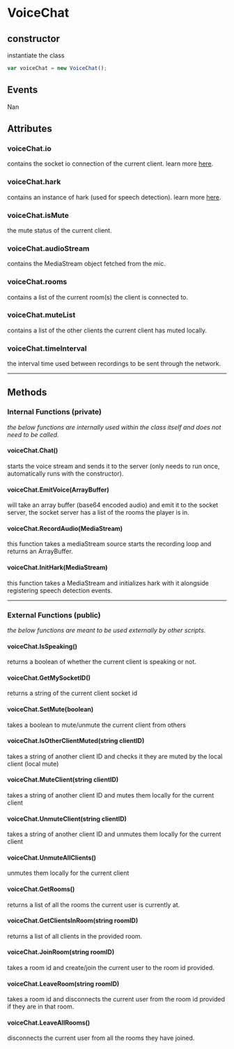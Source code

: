 # VoiceChat

## constructor
instantiate the class

```javascript
var voiceChat = new VoiceChat();
```

## Events
Nan

## Attributes

### voiceChat.io
contains the socket io connection of the current client. learn more [here](https://socket.io/docs/v4/client-api/).

### voiceChat.hark
contains an instance of hark (used for speech detection). learn more [here](https://github.com/latentflip/hark).

### voiceChat.isMute
the mute status of the current client.

### voiceChat.audioStream
contains the MediaStream object fetched from the mic.

### voiceChat.rooms
contains a list of the current room(s) the client is connected to.

### voiceChat.muteList
contains a list of the other clients the current client has muted locally.

### voiceChat.timeInterval
the interval time used between recordings to be sent through the network.


***


## Methods

### Internal Functions (private)
_the below functions are internally used within the class itself and does not need to be called._

#### voiceChat.Chat()
starts the voice stream and sends it to the server (only needs to run once, automatically runs with the constructor).

#### voiceChat.EmitVoice(ArrayBuffer)
will take an array buffer (base64 encoded audio) and emit it to the socket server, the socket server has a list of the rooms the player is in.

#### voiceChat.RecordAudio(MediaStream)
this function takes a mediaStream source starts the recording loop and returns an ArrayBuffer.

#### voiceChat.InitHark(MediaStream)
this function takes a MediaStream and initializes hark with it alongside registering speech detection events.

***

### External Functions (public)
_the below functions are meant to be used externally by other scripts._

#### voiceChat.IsSpeaking()
returns a boolean of whether the current client is speaking or not.

#### voiceChat.GetMySocketID()
returns a string of the current client socket id

#### voiceChat.SetMute(boolean)
takes a boolean to mute/unmute the current client from others

#### voiceChat.IsOtherClientMuted(string clientID)
takes a string of another client ID and checks it they are muted by the local client (local mute)

#### voiceChat.MuteClient(string clientID)
takes a string of another client ID and mutes them locally for the current client

#### voiceChat.UnmuteClient(string clientID)
takes a string of another client ID and unmutes them locally for the current client

#### voiceChat.UnmuteAllClients()
unmutes them locally for the current client

#### voiceChat.GetRooms()
returns a list of all the rooms the current user is currently at.

#### voiceChat.GetClientsInRoom(string roomID)
returns a list of all clients in the provided room.

#### voiceChat.JoinRoom(string roomID)
takes a room id and create/join the current user to the room id provided.

#### voiceChat.LeaveRoom(string roomID)
takes a room id and disconnects the current user from the room id provided if they are in that room.

#### voiceChat.LeaveAllRooms()
disconnects the current user from all the rooms they have joined.
